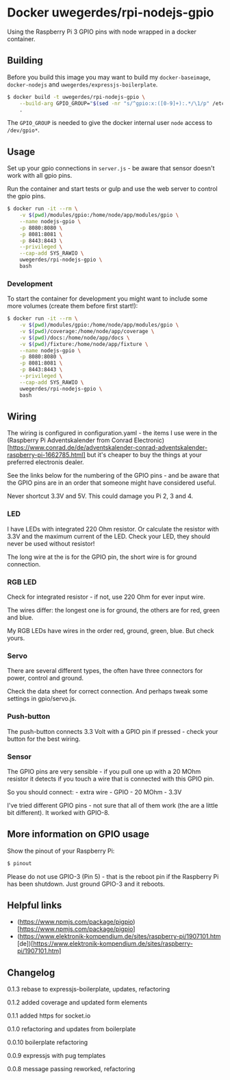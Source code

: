 # Docker uwegerdes/rpi-nodejs-gpio

Using the Raspberry Pi 3 GPIO pins with node wrapped in a docker container.

## Building

Before you build this image you may want to build my `docker-baseimage`, `docker-nodejs` and `uwegerdes/expressjs-boilerplate`.

```bash
$ docker build -t uwegerdes/rpi-nodejs-gpio \
	--build-arg GPIO_GROUP="$(sed -nr "s/^gpio:x:([0-9]+):.*/\1/p" /etc/group)" \
	.
```

The `GPIO_GROUP` is needed to give the docker internal user `node` access to `/dev/gpio*`.

## Usage

Set up your gpio connections in `server.js` - be aware that sensor doesn't work with all gpio pins.

Run the container and start tests or gulp and use the web server to control the gpio pins.

```bash
$ docker run -it --rm \
	-v $(pwd)/modules/gpio:/home/node/app/modules/gpio \
	--name nodejs-gpio \
	-p 8080:8080 \
	-p 8081:8081 \
	-p 8443:8443 \
	--privileged \
	--cap-add SYS_RAWIO \
	uwegerdes/rpi-nodejs-gpio \
	bash
```

### Development

To start the container for development you might want to include some more volumes (create them before first start!):

```bash
$ docker run -it --rm \
	-v $(pwd)/modules/gpio:/home/node/app/modules/gpio \
	-v $(pwd)/coverage:/home/node/app/coverage \
	-v $(pwd)/docs:/home/node/app/docs \
	-v $(pwd)/fixture:/home/node/app/fixture \
	--name nodejs-gpio \
	-p 8080:8080 \
	-p 8081:8081 \
	-p 8443:8443 \
	--privileged \
	--cap-add SYS_RAWIO \
	uwegerdes/rpi-nodejs-gpio \
	bash
```

## Wiring

The wiring is configured in configuration.yaml - the items I use were in the (Raspberry Pi Adventskalender from Conrad Electronic)[https://www.conrad.de/de/adventskalender-conrad-adventskalender-raspberry-pi-1662785.html] but it's cheaper to buy the things at your preferred electronis dealer.

See the links below for the numbering of the GPIO pins - and be aware that the GPIO pins are in an order that someone might have considered useful.

Never shortcut 3.3V and 5V. This could damage you Pi 2, 3 and 4.

### LED

I have LEDs with integrated 220 Ohm resistor. Or calculate the resistor with 3.3V and the maximum current of the LED. Check your LED, they should never be used without resistor!

The long wire at the is for the GPIO pin, the short wire is for ground connection.

### RGB LED

Check for integrated resistor - if not, use 220 Ohm for ever input wire.

The wires differ: the longest one is for ground, the others are for red, green and blue.

My RGB LEDs have wires in the order red, ground, green, blue. But check yours.

### Servo

There are several different types, the often have three connectors for power, control and ground.

Check the data sheet for correct connection. And perhaps tweak some settings in gpio/servo.js.

### Push-button

The push-button connects 3.3 Volt with a GPIO pin if pressed - check your button for the best wiring.

### Sensor

The GPIO pins are very sensible - if you pull one up with a 20 MOhm resistor it detects if you touch a wire that is connected with this GPIO pin.

So you should connect: - extra wire - GPIO - 20 MOhm - 3.3V

I've tried different GPIO pins - not sure that all of them work (the are a little bit different). It worked with GPIO-8.

## More information on GPIO usage

Show the pinout of your Raspberry Pi:

```bash
$ pinout
```

Please do not use GPIO-3 (Pin 5) - that is the reboot pin if the Raspberry Pi has been shutdown.
Just ground GPIO-3 and it reboots.

## Helpful links

- (https://www.npmjs.com/package/pigpio)[https://www.npmjs.com/package/pigpio]
- (https://www.elektronik-kompendium.de/sites/raspberry-pi/1907101.htm [de])[https://www.elektronik-kompendium.de/sites/raspberry-pi/1907101.htm]


## Changelog

0.1.3 rebase to expressjs-boilerplate, updates, refactoring

0.1.2 added coverage and updated form elements

0.1.1 added https for socket.io

0.1.0 refactoring and updates from boilerplate

0.0.10 boilerplate refactoring

0.0.9 expressjs with pug templates

0.0.8 message passing reworked, refactoring
